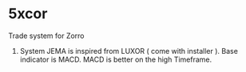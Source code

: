 # 5xcor
Trade system for Zorro

1. System JEMA is inspired from LUXOR ( come with installer ). Base indicator is MACD. MACD is better on the high Timeframe.


